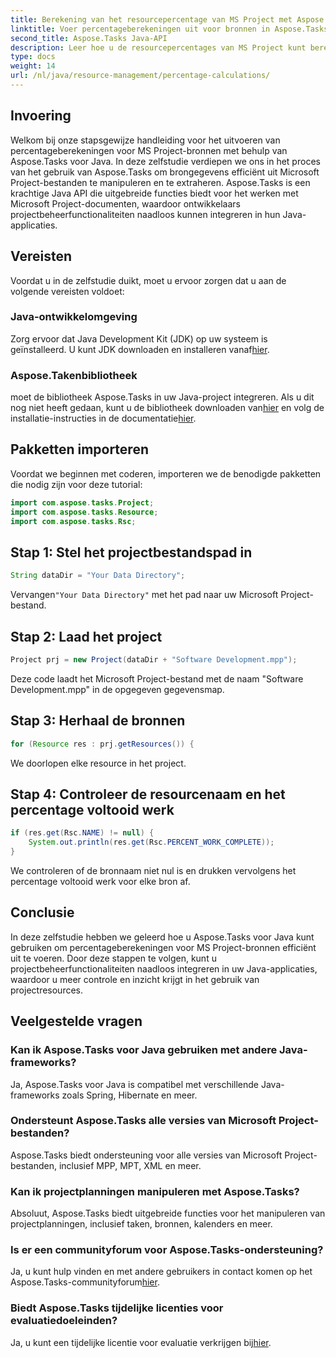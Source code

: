 ```yaml
---
title: Berekening van het resourcepercentage van MS Project met Aspose.Tasks
linktitle: Voer percentageberekeningen uit voor bronnen in Aspose.Tasks
second_title: Aspose.Tasks Java-API
description: Leer hoe u de resourcepercentages van MS Project kunt berekenen met Aspose.Tasks voor Java. Stap-voor-stap handleiding met codevoorbeelden inbegrepen.
type: docs
weight: 14
url: /nl/java/resource-management/percentage-calculations/
---
```

## Invoering
Welkom bij onze stapsgewijze handleiding voor het uitvoeren van percentageberekeningen voor MS Project-bronnen met behulp van Aspose.Tasks voor Java. In deze zelfstudie verdiepen we ons in het proces van het gebruik van Aspose.Tasks om brongegevens efficiënt uit Microsoft Project-bestanden te manipuleren en te extraheren. Aspose.Tasks is een krachtige Java API die uitgebreide functies biedt voor het werken met Microsoft Project-documenten, waardoor ontwikkelaars projectbeheerfunctionaliteiten naadloos kunnen integreren in hun Java-applicaties.
## Vereisten
Voordat u in de zelfstudie duikt, moet u ervoor zorgen dat u aan de volgende vereisten voldoet:
### Java-ontwikkelomgeving
 Zorg ervoor dat Java Development Kit (JDK) op uw systeem is geïnstalleerd. U kunt JDK downloaden en installeren vanaf[hier](https://www.oracle.com/java/technologies/javase-jdk11-downloads.html).
### Aspose.Takenbibliotheek
 moet de bibliotheek Aspose.Tasks in uw Java-project integreren. Als u dit nog niet heeft gedaan, kunt u de bibliotheek downloaden van[hier](https://releases.aspose.com/tasks/java/) en volg de installatie-instructies in de documentatie[hier](https://reference.aspose.com/tasks/java/).

## Pakketten importeren
Voordat we beginnen met coderen, importeren we de benodigde pakketten die nodig zijn voor deze tutorial:
```java
import com.aspose.tasks.Project;
import com.aspose.tasks.Resource;
import com.aspose.tasks.Rsc;
```
## Stap 1: Stel het projectbestandspad in
```java
String dataDir = "Your Data Directory";
```
 Vervangen`"Your Data Directory"` met het pad naar uw Microsoft Project-bestand.
## Stap 2: Laad het project
```java
Project prj = new Project(dataDir + "Software Development.mpp");
```
Deze code laadt het Microsoft Project-bestand met de naam "Software Development.mpp" in de opgegeven gegevensmap.
## Stap 3: Herhaal de bronnen
```java
for (Resource res : prj.getResources()) {
```
We doorlopen elke resource in het project.
## Stap 4: Controleer de resourcenaam en het percentage voltooid werk
```java
if (res.get(Rsc.NAME) != null) {
    System.out.println(res.get(Rsc.PERCENT_WORK_COMPLETE));
}
```
We controleren of de bronnaam niet nul is en drukken vervolgens het percentage voltooid werk voor elke bron af.

## Conclusie
In deze zelfstudie hebben we geleerd hoe u Aspose.Tasks voor Java kunt gebruiken om percentageberekeningen voor MS Project-bronnen efficiënt uit te voeren. Door deze stappen te volgen, kunt u projectbeheerfunctionaliteiten naadloos integreren in uw Java-applicaties, waardoor u meer controle en inzicht krijgt in het gebruik van projectresources.
## Veelgestelde vragen
### Kan ik Aspose.Tasks voor Java gebruiken met andere Java-frameworks?
Ja, Aspose.Tasks voor Java is compatibel met verschillende Java-frameworks zoals Spring, Hibernate en meer.
### Ondersteunt Aspose.Tasks alle versies van Microsoft Project-bestanden?
Aspose.Tasks biedt ondersteuning voor alle versies van Microsoft Project-bestanden, inclusief MPP, MPT, XML en meer.
### Kan ik projectplanningen manipuleren met Aspose.Tasks?
Absoluut, Aspose.Tasks biedt uitgebreide functies voor het manipuleren van projectplanningen, inclusief taken, bronnen, kalenders en meer.
### Is er een communityforum voor Aspose.Tasks-ondersteuning?
 Ja, u kunt hulp vinden en met andere gebruikers in contact komen op het Aspose.Tasks-communityforum[hier](https://forum.aspose.com/c/tasks/15).
### Biedt Aspose.Tasks tijdelijke licenties voor evaluatiedoeleinden?
 Ja, u kunt een tijdelijke licentie voor evaluatie verkrijgen bij[hier](https://purchase.aspose.com/temporary-license/).